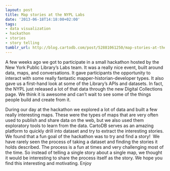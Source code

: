 ```yaml
---
layout: post
title: Map stories at the NYPL Labs
date: '2013-06-18T14:18:00+02:00'
tags:
- data visualization
- hackathon
- stories
- story telling
tumblr_url: http://blog.cartodb.com/post/52881061250/map-stories-at-the-nypl-labs
---
```


A few weeks ago we got to participate in a small hackathon hosted by the New York Public Library’s Labs team. It was a really nice event, built around data, maps, and conversations. It gave participants the opportunity to interact with some really fantastic mapper-historian-developer types. It also gave us a first-hand look at some of the Library’s APIs and datasets. In fact, the NYPL just released a lot of that data through the new Digital Collections page. We think it is awesome and can’t wait to see some of the things people build and create from it.

During our day at the hackathon we explored a lot of data and built a few really interesting maps. These were the types of maps that are very often used to publish and share data on the web, but we also used them exploratory tools to learn from the data. CartoDB serves as an amazing platform to quickly drill into dataset and try to extract the interesting stories. We found that a fun goal of the hackathon was to try and find a story! 
We have rarely seen the process of taking a dataset and finding the stories it holds described. The process is a fun at times and very challenging most of the time. So instead of telling a single story about a single map, we thought it would be interesting to share the process itself as the story. We hope you find this interesting and motivating. Enjoy
